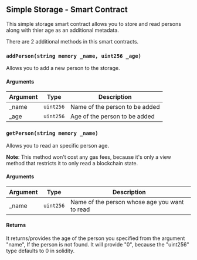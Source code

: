 ## Simple Storage - Smart Contract

This simple storage smart contract allows you to store and read persons along with thier age as an additional metadata. 

There are 2 additional methods in this smart contracts.

### ``addPerson(string memory _name, uint256 _age)``

Allows you to add a new person to the storage.

#### Arguments

| Argument | Type | Description | 
|--|--|--|
| _name | ``uint256`` | Name of the person to be added |
| _age | ``uint256`` | Age of the person to be added|

### ``getPerson(string memory _name)``

Allows you to read an specific person age.

**Note**: This method won't cost any gas fees, because it's only a view method that restricts it to only read a blockchain state.

#### Arguments

| Argument | Type | Description | 
|--|--|--|
| _name | ``uint256`` | Name of the person whose age you want to read | 

#### Returns

It returns/provides the age of the person you specified from the argument "name", If the person is not found. It will provide "0", because the "uint256" type defaults to 0 in solidity.